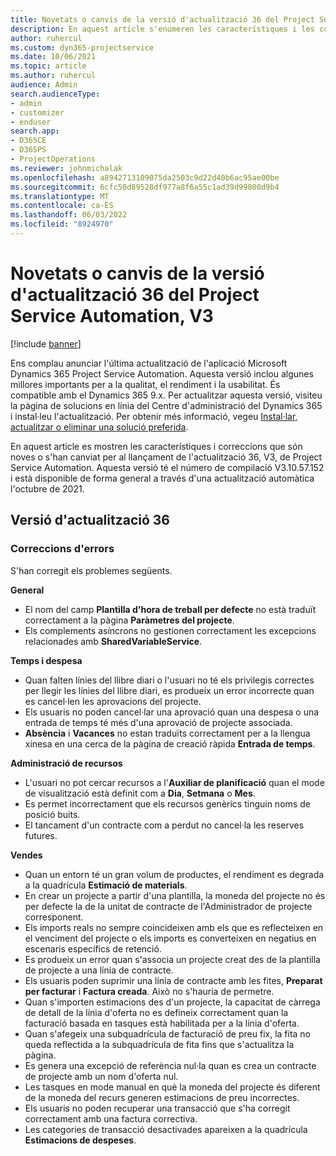 ```yaml
---
title: Novetats o canvis de la versió d'actualització 36 del Project Service Automation, V3
description: En aquest article s'enumeren les característiques i les correccions disponibles a la Versió 36 d'actualització Microsoft Dynamics 365 Project Service Automation, V3.
author: ruhercul
ms.custom: dyn365-projectservice
ms.date: 10/06/2021
ms.topic: article
ms.author: ruhercul
audience: Admin
search.audienceType:
- admin
- customizer
- enduser
search.app:
- D365CE
- D365PS
- ProjectOperations
ms.reviewer: johnmichalak
ms.openlocfilehash: a8942713109075da2503c9d22d40b6ac95ae00be
ms.sourcegitcommit: 6cfc50d89528df977a8f6a55c1ad39d99800d9b4
ms.translationtype: MT
ms.contentlocale: ca-ES
ms.lasthandoff: 06/03/2022
ms.locfileid: "8924970"
---
```

# <a name="whats-new-or-changed-in-project-service-automation-update-release-36-v3"></a>Novetats o canvis de la versió d'actualització 36 del Project Service Automation, V3

[!include [banner](../includes/psa-now-project-operations.md)]

Ens complau anunciar l'última actualització de l'aplicació Microsoft Dynamics 365 Project Service Automation. Aquesta versió inclou algunes millores importants per a la qualitat, el rendiment i la usabilitat. És compatible amb el Dynamics 365 9.x. Per actualitzar aquesta versió, visiteu la pàgina de solucions en línia del Centre d'administració del Dynamics 365 i instal·leu l'actualització. Per obtenir més informació, vegeu [Instal·lar, actualitzar o eliminar una solució preferida](/power-platform/admin/install-remove-preferred-solution).

En aquest article es mostren les característiques i correccions que són noves o s'han canviat per al llançament de l'actualització 36, V3, de Project Service Automation. Aquesta versió té el número de compilació V3.10.57.152 i està disponible de forma general a través d'una actualització automàtica l'octubre de 2021.

## <a name="update-release-36"></a>Versió d'actualització 36

### <a name="bug-fixes"></a>Correccions d'errors

S'han corregit els problemes següents.

**General**
- El nom del camp **Plantilla d'hora de treball per defecte** no està traduït correctament a la pàgina **Paràmetres del projecte**.
- Els complements asíncrons no gestionen correctament les excepcions relacionades amb **SharedVariableService**.

**Temps i despesa**
- Quan falten línies del llibre diari o l'usuari no té els privilegis correctes per llegir les línies del llibre diari, es produeix un error incorrecte quan es cancel·len les aprovacions del projecte.
- Els usuaris no poden cancel·lar una aprovació quan una despesa o una entrada de temps té més d'una aprovació de projecte associada.
- **Absència** i **Vacances** no estan traduïts correctament per a la llengua xinesa en una cerca de la pàgina de creació ràpida **Entrada de temps**.

**Administració de recursos**
- L'usuari no pot cercar recursos a l'**Auxiliar de planificació** quan el mode de visualització està definit com a **Dia**, **Setmana** o **Mes**.
- Es permet incorrectament que els recursos genèrics tinguin noms de posició buits. 
- El tancament d'un contracte com a perdut no cancel·la les reserves futures.

**Vendes**
- Quan un entorn té un gran volum de productes, el rendiment es degrada a la quadrícula **Estimació de materials**.
- En crear un projecte a partir d'una plantilla, la moneda del projecte no és per defecte la de la unitat de contracte de l'Administrador de projecte corresponent.
- Els imports reals no sempre coincideixen amb els que es reflecteixen en el venciment del projecte o els imports es converteixen en negatius en escenaris específics de retenció.
- Es produeix un error quan s'associa un projecte creat des de la plantilla de projecte a una línia de contracte.
- Els usuaris poden suprimir una línia de contracte amb les fites, **Preparat per facturar** i **Factura creada**. Això no s'hauria de permetre.
- Quan s'importen estimacions des d'un projecte, la capacitat de càrrega de detall de la línia d'oferta no es defineix correctament quan la facturació basada en tasques està habilitada per a la línia d'oferta.
- Quan s'afegeix una subquadrícula de facturació de preu fix, la fita no queda reflectida a la subquadrícula de fita fins que s'actualitza la pàgina.
- Es genera una excepció de referència nul·la quan es crea un contracte de projecte amb un nom d'oferta nul.
- Les tasques en mode manual en què la moneda del projecte és diferent de la moneda del recurs generen estimacions de preu incorrectes.
- Els usuaris no poden recuperar una transacció que s'ha corregit correctament amb una factura correctiva.
- Les categories de transacció desactivades apareixen a la quadrícula **Estimacions de despeses**.



